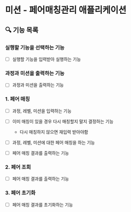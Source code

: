 # 미션 - 페어매칭관리 애플리케이션

## 🔍 기능 목록

### 실행할 기능을 선택하는 기능

- [ ] 실행할 기능을 입력받아 실행하는 기능

### 과정과 미션을 출력하는 기능

- [ ] 과정과 미션을 출력하는 기능

### 1. 페어 매칭

- [ ] 과정, 레벨, 미션을 입력하는 기능

- [ ] 이미 매칭이 있을 경우 다시 매칭할지 말지 결정하는 기능
  - 다시 매칭하지 않으면 재입력 받아야함

- [ ] 과정, 레벨, 미션에 대한 페어 매칭을 하는 기능

- [ ] 페어 매칭 결과를 출력하는 기능

### 2. 페어 조회

- [ ] 페어 매칭 결과를 출력하는 기능

### 3. 페어 초기화

- [ ] 페어 매칭 결과를 초기화하는 기능
